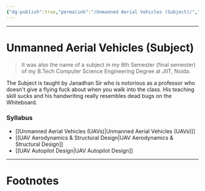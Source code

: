 ```yaml
---
{"dg-publish":true,"permalink":"/Unmanned Aerial Vehicles (Subject)/","tags":["Academics","Physics"]}
---
```



---
# Unmanned Aerial Vehicles (Subject)
> It was also the name of a subject in my 8th Semester (final semester) of my B.Tech Computer Science Engineering Degree at JIIT, Noida. 

The Subject is taught by Janadhan Sir who is notorious as a professor who doesn't give a flying fuck about when you walk into the class. His teaching skill sucks and his handwriting really resembles dead bugs on the Whiteboard.

### Syllabus
- [[Unmanned Aerial Vehicles (UAVs)\|Unmanned Aerial Vehicles (UAVs)]]
- [[UAV Aerodynamics & Structural Design\|UAV Aerodynamics & Structural Design]]
- [[UAV Autopilot Design\|UAV Autopilot Design]]


---
# Footnotes